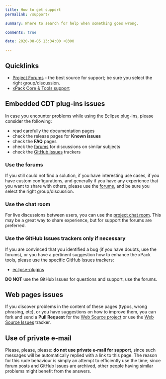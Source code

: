 ```yaml
---
title: How to get support
permalink: /support/

summary: Where to search for help when something goes wrong.

comments: true

date: 2020-08-05 13:34:00 +0300

---
```


## Quicklinks

- [Project Forums](https://www.tapatalk.com/groups/xpack/) - the best source
  for support; be sure you select the right group/discussion.
- [xPack Core & Tools support](https://xpack.github.io/support/)

## Embedded CDT plug-ins issues

In case you encounter problems while using the Eclipse plug-ins, please
consider the following:

- read carefully the documentation pages
- check the release pages for **Known issues**
- check the **FAQ** pages
- check the [forums](https://www.tapatalk.com/groups/xpack/) for
  discussions on similar subjects
- check the [GitHub Issues](https://github.com/eclipse-embed-cdt/eclipse-plugins/issues) trackers

### Use the forums

If you still could not find a solution, if you have interesting use
cases, if you have custom configurations, and generally if you have
any experience that you want to share with others, please use the
[forums](https://www.tapatalk.com/groups/xpack/), and be sure you
select the right group/discussion.

### Use the chat room

For live discussions between users, you can use the
[project chat room](https://gitter.im/xpack/community).
This may be a great way to share experience, but for support
the forums are preferred.

### Use the GitHub Issues trackers only if necessary

If you are convinced that you identified a bug (if you have doubts,
use the forums), or you have a pertinent suggestion how to enhance
the xPack tools, please use the specific GitHub Issues trackers:

- [eclipse-plugins](https://github.com/eclipse-embed-cdt/eclipse-plugins/issues/)

**DO NOT** use the GitHub Issues for questions and support, use the forums.

## Web pages issues

If you discover problems in the content of these pages (typos,
wrong phrasing, etc), or you have suggestions on how to improve them,
you can fork and send a **Pull Request** for the
[Web Source project](https://github.com/gnu-mcu-eclipse/web-jekyll/)
or use the
[Web Source Issues](https://github.com/gnu-mcu-eclipse/web-jekyll/issues/) tracker.

## Use of private e-mail

Please, please, please: **do not use private e-mail for support**,
since such messages will be automatically replied with a link to this page.
The reason for this rude behaviour is simply an attempt to efficiently use
the time; since forum posts and GitHub Issues are archived, other people
having similar problems might benefit from the answers.
